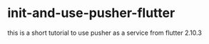 # init-and-use-pusher-flutter
this is a short tutorial to use pusher as a service from flutter 2.10.3

